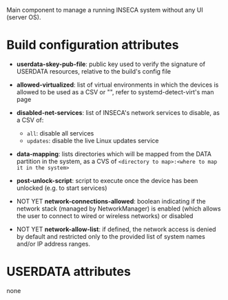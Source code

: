 Main component to manage a running INSECA system without any UI (server OS).

# Build configuration attributes

- **userdata-skey-pub-file**: public key used to verify the signature of USERDATA resources,
  relative to the build's config file
- **allowed-virtualized**: list of virtual environments in which the devices is allowed to be used as a CSV or "", refer to systemd-detect-virt's man page
- **disabled-net-services**: list of INSECA's network services to disable, as a CSV of:
  - `all`: disable all services
  - `updates`: disable the live Linux updates service
- **data-mapping**: lists directories which will be mapped from the DATA partition in the system,
  as a CVS of `<directory to map>:<where to map it in the system>`
- **post-unlock-script**: script to execute once the device has been unlocked (e.g. to start services)

- NOT YET **network-connections-allowed**: boolean indicating if the network stack (managed by NetworkManager) is enabled
  (which allows the user to connect to wired or wireless networks) or disabled
- NOT YET **network-allow-list**: if defined, the network access is denied by default and restricted only to the
  provided list of system names and/or IP address ranges.

# USERDATA attributes

none